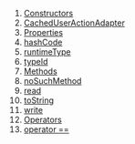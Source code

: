 1.  [Constructors](./CachedUserActionAdapter-class.md)
2.  [CachedUserActionAdapter](./CachedUserActionAdapter/CachedUserActionAdapter.md)
3.  [Properties](./CachedUserActionAdapter-class.md)
4.  [hashCode](./CachedUserActionAdapter/hashCode.md)
5.  [runtimeType](https://api.flutter.dev/flutter/dart-core/Object/runtimeType.html)
6.  [typeId](./CachedUserActionAdapter/typeId.md)
7.  [Methods](./CachedUserActionAdapter-class.md)
8.  [noSuchMethod](https://api.flutter.dev/flutter/dart-core/Object/noSuchMethod.html)
9.  [read](./CachedUserActionAdapter/read.md)
10. [toString](https://api.flutter.dev/flutter/dart-core/Object/toString.html)
11. [write](./CachedUserActionAdapter/write.md)
12. [Operators](./CachedUserActionAdapter-class.md)
13. [operator
    ==](./CachedUserActionAdapter/operator_equals.md)
